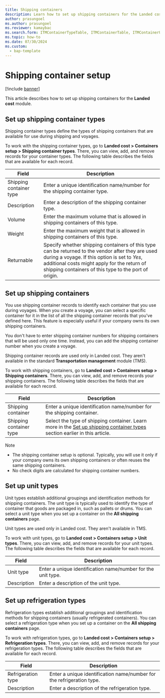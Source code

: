 ```yaml
---
title: Shipping containers
description: Learn how to set up shipping containers for the Landed cost module, including an outline on setting up container types and a table defining various fields.
author: prasungoel 
ms.author: prasungoel 
ms.reviewer: kamaybac
ms.search.form: ITMContainerTypeTable, ITMContainerTable, ITMContainerUnitTypeTable, ITMRefrigerationTypeTable, ITMContainersListPage, ITMContainers
ms.topic: how-to
ms.date: 07/30/2024
ms.custom: 
  - bap-template
---
```


# Shipping container setup

[!include [banner](../../includes/banner.md)]

This article describes how to set up shipping containers for the **Landed cost** module.

## <a id="shipping-container-types"></a>Set up shipping container types

Shipping container types define the types of shipping containers that are available for use during shipping and voyages.

To work with the shipping container types, go to **Landed cost \> Containers setup \> Shipping container types**. There, you can view, add, and remove records for your container types. The following table describes the fields that are available for each record.

| Field | Description |
|---|---|
| Shipping container type | Enter a unique identification name/number for the shipping container type. |
| Description | Enter a description of the shipping container type. |
| Volume | Enter the maximum volume that is allowed in shipping containers of this type. |
| Weight | Enter the maximum weight that is allowed in shipping containers of this type. |
| Returnable | Specify whether shipping containers of this type can be returned to the vendor after they are used during a voyage. If this option is set to *Yes*, additional costs might apply for the return of shipping containers of this type to the port of origin. |

## Set up shipping containers

You use shipping container records to identify each container that you use during voyages. When you create a voyage, you can select a specific container for it in the list of all the shipping container records that you've defined here. This feature is especially useful if your company owns its own shipping containers.

You don't have to enter shipping container numbers for shipping containers that will be used only one time. Instead, you can add the shipping container number when you create a voyage.

Shipping container records are used only in Landed cost. They aren't available in the standard **Transportation management** module (TMS).

To work with shipping containers, go to **Landed cost \> Containers setup \> Shipping containers**. There, you can view, add, and remove records your shipping containers. The following table describes the fields that are available for each record.

| Field | Description |
|---|---|
| Shipping container | Enter a unique identification name/number for the shipping container. |
| Shipping container type | Select the type of shipping container. Learn more in the [Set up shipping container types](#shipping-container-types) section earlier in this article. |

> [!NOTE]
>
> - The shipping container setup is optional. Typically, you will use it only if your company owns its own shipping containers or often reuses the same shipping containers.
> - No check digits are calculated for shipping container numbers.

## <a name="unit-types"></a>Set up unit types

Unit types establish additional groupings and identification methods for shipping containers. The unit type is typically used to identify the type of container that goods are packaged in, such as pallets or drums. You can select a unit type when you set up a container on the **All shipping containers** page.

Unit types are used only in Landed cost. They aren't available in TMS.

To work with unit types, go to **Landed cost \> Containers setup \> Unit types**. There, you can view, add, and remove records for your unit types. The following table describes the fields that are available for each record.

| Field | Description |
|---|---|
| Unit type | Enter a unique identification name/number for the unit type. |
| Description | Enter a description of the unit type. |

## <a name="refrigeration-types"></a>Set up refrigeration types

Refrigeration types establish additional groupings and identification methods for shipping containers (usually refrigerated containers). You can select a refrigeration type when you set up a container on the **All shipping containers** page.

To work with refrigeration types, go to **Landed cost \> Containers setup \> Refrigeration types**. There, you can view, add, and remove records for your refrigeration types. The following table describes the fields that are available for each record.

| Field | Description |
|---|---|
| Refrigeration type | Enter a unique identification name/number for the refrigeration type. |
| Description | Enter a description of the refrigeration type. |

